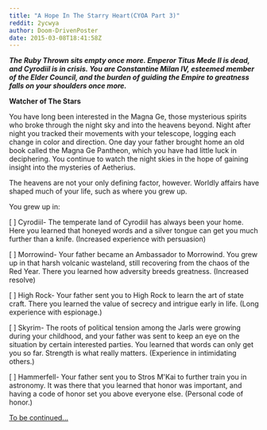 ```yaml
---
title: "A Hope In The Starry Heart(CYOA Part 3)"
reddit: 2ycwya
author: Doom-DrivenPoster
date: 2015-03-08T18:41:58Z
---
```


***The Ruby Thrown sits empty once more. Emperor Titus Mede II is dead, and Cyrodiil is in crisis. You are Constantine Milan IV, esteemed member of the Elder Council, and the burden of guiding the Empire to greatness falls on your shoulders once more.***

**Watcher of The Stars**

You have long been interested in the Magna Ge, those mysterious spirits who broke through the night sky and into the heavens beyond. Night after night you tracked their movements with your telescope, logging each change in color and direction. One day your father brought home an old book called the Magna Ge Pantheon, which you have had little luck in deciphering. You continue to watch the night skies in the hope of gaining insight into the mysteries of Aetherius. 

The heavens are not your only defining factor, however. Worldly affairs have shaped much of your life, such as where you grew up.

You grew up in:

[ ] Cyrodiil- The temperate land of Cyrodiil has always been your home. Here you learned that honeyed words and a silver tongue can get you much further than a knife. (Increased experience with persuasion)

[ ] Morrowind- Your father became an Ambassador to Morrowind. You grew up in that harsh volcanic wasteland, still recovering from the chaos of the Red Year. There you learned how adversity breeds greatness. (Increased resolve)

[ ] High Rock- Your father sent you to High Rock to learn the art of state craft. There you learned the value of secrecy and intrigue early in life. (Long experience with espionage.)

[ ] Skyrim- The roots of political tension among the Jarls were growing during your childhood, and your father was sent to keep an eye on the situation by certain interested parties. You learned that words can only get you so far. Strength is what really matters. (Experience in intimidating others.)

[ ] Hammerfell- Your father sent you to Stros M'Kai to further train you in astronomy. It was there that you learned that honor was important, and having a code of honor set you above everyone else. (Personal code of honor.)


[To be continued...](http://www.reddit.com/r/teslore/comments/2ypw9g/a_hope_in_the_starry_heartcyoa_part_4/)
